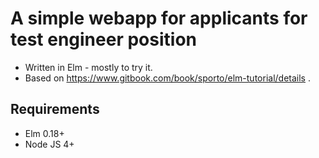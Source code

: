 # A simple webapp for applicants for test engineer position

 * Written in Elm - mostly to try it.
 * Based on https://www.gitbook.com/book/sporto/elm-tutorial/details .

## Requirements
 * Elm 0.18+
 * Node JS 4+
